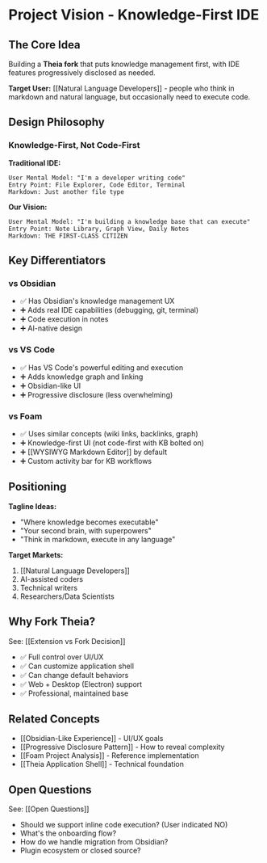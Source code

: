 # Project Vision - Knowledge-First IDE

## The Core Idea

Building a **Theia fork** that puts knowledge management first, with IDE features progressively disclosed as needed.

**Target User:** [[Natural Language Developers]] - people who think in markdown and natural language, but occasionally need to execute code.

## Design Philosophy

### Knowledge-First, Not Code-First

**Traditional IDE:**
```
User Mental Model: "I'm a developer writing code"
Entry Point: File Explorer, Code Editor, Terminal
Markdown: Just another file type
```

**Our Vision:**
```
User Mental Model: "I'm building a knowledge base that can execute"
Entry Point: Note Library, Graph View, Daily Notes
Markdown: THE FIRST-CLASS CITIZEN
```

## Key Differentiators

### vs Obsidian
- ✅ Has Obsidian's knowledge management UX
- ➕ Adds real IDE capabilities (debugging, git, terminal)
- ➕ Code execution in notes
- ➕ AI-native design

### vs VS Code
- ✅ Has VS Code's powerful editing and execution
- ➕ Adds knowledge graph and linking
- ➕ Obsidian-like UI
- ➕ Progressive disclosure (less overwhelming)

### vs Foam
- ✅ Uses similar concepts (wiki links, backlinks, graph)
- ➕ Knowledge-first UI (not code-first with KB bolted on)
- ➕ [[WYSIWYG Markdown Editor]] by default
- ➕ Custom activity bar for KB workflows

## Positioning

**Tagline Ideas:**
- "Where knowledge becomes executable"
- "Your second brain, with superpowers"
- "Think in markdown, execute in any language"

**Target Markets:**
1. [[Natural Language Developers]]
2. AI-assisted coders
3. Technical writers
4. Researchers/Data Scientists

## Why Fork Theia?

See: [[Extension vs Fork Decision]]

- ✅ Full control over UI/UX
- ✅ Can customize application shell
- ✅ Can change default behaviors
- ✅ Web + Desktop (Electron) support
- ✅ Professional, maintained base

## Related Concepts

- [[Obsidian-Like Experience]] - UI/UX goals
- [[Progressive Disclosure Pattern]] - How to reveal complexity
- [[Foam Project Analysis]] - Reference implementation
- [[Theia Application Shell]] - Technical foundation

## Open Questions

See: [[Open Questions]]

- Should we support inline code execution? (User indicated NO)
- What's the onboarding flow?
- How do we handle migration from Obsidian?
- Plugin ecosystem or closed source?
